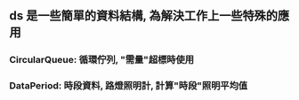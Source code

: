 ## ds 是一些簡單的資料結構, 為解決工作上一些特殊的應用
### CircularQueue: 循環佇列, "需量"超標時使用
### DataPeriod: 時段資料, 路燈照明計, 計算"時段"照明平均值
